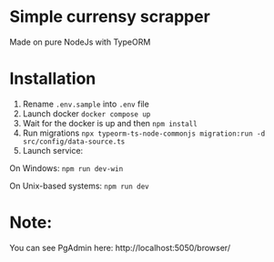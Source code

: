 # Simple currensy scrapper
Made on pure NodeJs with TypeORM

# Installation

1) Rename `.env.sample` into `.env` file
2) Launch docker `docker compose up`
2) Wait for the docker is up and then `npm install`
3) Run migrations
`npx typeorm-ts-node-commonjs migration:run -d src/config/data-source.ts`
4) Launch service:

On Windows:
`npm run dev-win`

On Unix-based systems:
`npm run dev`

# Note:
You can see PgAdmin here:
http://localhost:5050/browser/
